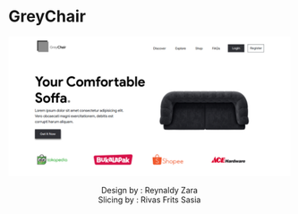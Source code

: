# GreyChair

![Landing Page](https://github.com/fritssasia/GreyChair/blob/master/preview/preview.png?raw=true)

<center>Design by : Reynaldy Zara<br>
Slicing by : Rivas Frits Sasia